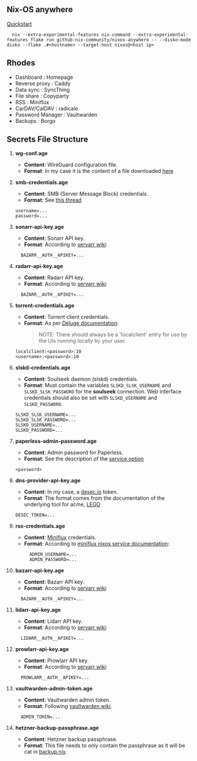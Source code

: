 ## Nix-OS anywhere
[Quickstart](https://github.com/nix-community/nixos-anywhere/blob/main/docs/quickstart.md)

```
  nix --extra-experimental-features nix-command --extra-experimental-features flake run github:nix-community/nixos-anywhere -- --disko-mode disko --flake .#<hostname> --target-host nixos@<host ip>
```

## Rhodes

- Dashboard : Homepage
- Reverse proxy : Caddy
- Data sync : SyncThing
- File share : Copyparty
- RSS : Miniflux
- CarDAV/CalDAV : radicale
- Password Manager : Vaultwarden
- Backups : Borgo

## Secrets File Structure

1. **wg-conf.age**
    - **Content**: WireGuard configuration file.
    - **Format**: In my case it is the content of a file downloaded [here](https://mullvad.net/fr/account/wireguard-config)

2. **smb-credentials.age**
    - **Content**: SMB (Server Message Block) credentials.
    - **Format**: See [this thread](https://unix.stackexchange.com/a/436181)
     ```
     username=...
     password=...
     ```

3. **sonarr-api-key.age**
    - **Content**: Sonarr API key.
    - **Format**: According to [servarr wiki](https://wiki.servarr.com/useful-tools#using-environment-variables-for-config):
    ```
      BAZARR__AUTH__APIKEY=...
    ```

4. **radarr-api-key.age**
    - **Content**: Radarr API key.
    - **Format**: According to [servarr wiki](https://wiki.servarr.com/useful-tools#using-environment-variables-for-config):
    ```
      BAZARR__AUTH__APIKEY=...
    ```

5. **torrent-credentials.age**
    - **Content**: Torrent client credentials.
    - **Format**: As per [Deluge documentation](https://deluge-torrent.org/userguide/authentication/):
      > NOTE: There should always be a 'localclient' entry for use by the UIs running locally by your user.
     ```
     localclient:<password>:10
     <username>:<password>:10
     ```

6. **slskd-credentials.age**
    - **Content**: Soulseek daemon (slskd) credentials.
    - **Format**: Must contain the variables `SLSKD_SLSK_USERNAME` and `SLSKD_SLSK_PASSWORD` for the **soulseek** connection. Web interface credentials should also be set with `SLSKD_USERNAME` and `SLSKD_PASSWORD`.
     ```
     SLSKD_SLSK_USERNAME=...
     SLSKD_SLSK_PASSWORD=...
     SLSKD_USERNAME=...
     SLSKD_PASSWORD=...
     ```

7. **paperless-admin-password.age**
    - **Content**: Admin password for Paperless.
    - **Format**: See the description of the [service option](https://mynixos.com/nixpkgs/option/services.paperless.passwordFile)
     ```
     <password>
     ```

8. **dns-provider-api-key.age**
    - **Content**: In my case, a [desec.io](https://desec.io/) token.
    - **Format**: The format comes from the documentation of the underlying tool for acme, [LEGO](https://go-acme.github.io/lego/dns/)
     ```
     DESEC_TOKEN=...
     ```

9. **rss-credentials.age**
    - **Content**: [Miniflux](https://miniflux.app/) credentials.
    - **Format**: According to [miniflux nixos service documentation](https://mynixos.com/nixpkgs/option/services.miniflux.adminCredentialsFile):
      ```
        ADMIN_USERNAME=...
        ADMIN_PASSWORD=...
      ```

10. **bazarr-api-key.age**
    - **Content**: Bazarr API key.
    - **Format**: According to [servarr wiki](https://wiki.servarr.com/useful-tools#using-environment-variables-for-config):
    ```
      BAZARR__AUTH__APIKEY=...
    ```

11. **lidarr-api-key.age**
    - **Content**: Lidarr API key.
    - **Format**: According to [servarr wiki](https://wiki.servarr.com/useful-tools#using-environment-variables-for-config):
    ```
      LIDARR__AUTH__APIKEY=...
    ```

12. **prowlarr-api-key.age**
    - **Content**: Prowlarr API key.
    - **Format**: According to [servarr wiki](https://wiki.servarr.com/useful-tools#using-environment-variables-for-config):
    ```
      PROWLARR__AUTH__APIKEY=...
    ```

13. **vaultwarden-admin-token.age**
    - **Content**: Vaultwarden admin token.
    - **Format**: Following [vaultwarden wiki](https://github.com/dani-garcia/vaultwarden/wiki/Enabling-admin-page).
    ```
      ADMIN_TOKEN=...
    ```

14. **hetzner-backup-passphrase.age**
    - **Content**: Hetzner backup passphrase.
    - **Format**: This file needs to only contain the passphrase as it will be cat in [backup.nix](modules/nixos/backup.nix).


